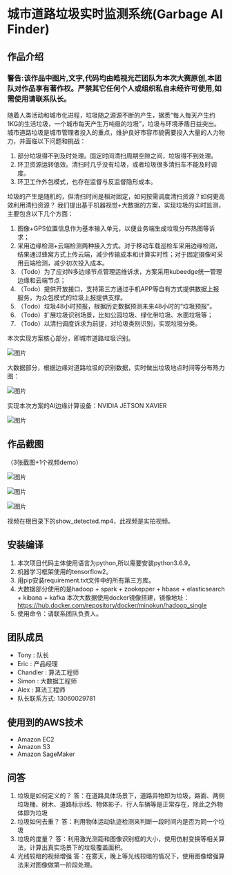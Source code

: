 # 城市道路垃圾实时监测系统(Garbage AI Finder)

## 作品介绍
### 警告:该作品中图片,文字,代码均由皓视光芒团队为本次大赛原创,本团队对作品享有著作权。严禁其它任何个人或组织私自未经许可使用,如需使用请联系队长。
随着人类活动和城市化进程，垃圾随之源源不断的产生，据悉“每人每天产生约1KG的生活垃圾，一个城市每天产生万吨级的垃圾”，垃圾与环境矛盾日益突出。
城市道路垃圾是城市管理者投入的重点，维护良好市容市貌需要投入大量的人力物力，并面临以下问题和挑战：
1. 部分垃圾得不到及时处理。固定时间清扫周期空隙之间，垃圾得不到处理。
2. 环卫资源运转低效。清扫时几乎没有垃圾，或者垃圾很多清扫车不能及时调度。
3. 环卫工作外包模式，也存在监督与反监督隐形成本。

垃圾的产生是随机的，但清扫时间是相对固定，如何按需调度清扫资源？如何更高效利用清扫资源？
我们提出基于机器视觉+大数据的方案，实现垃圾的实时监测，主要包含以下几个方面：
1. 图像+GPS位置信息作为基本输入单元，以便业务端生成垃圾分布热图等诉求；
1. 采用边缘检测+云端检测两种接入方式。对于移动车载巡检车采用边缘检测，结果通过蜂窝方式上传云端，减少传输成本和计算实时性；对于固定摄像可采用云端检测，减少初次投入成本。
1. （Todo）为了应对N多边缘节点管理运维诉求，方案采用kubeedge统一管理边缘和云端节点；
1. （Todo）提供开放接口，支持第三方通过手机APP等自有方式提供数据上报服务，为众包模式的垃圾上报提供支撑。
1. （Todo）垃圾48小时预报，根据历史数据预测未来48小时的“垃圾预报”。
1. （Todo）扩展垃圾识别场景，比如公园垃圾、绿化带垃圾、水面垃圾等；
1. （Todo）以清扫调度诉求为前提，对垃圾类别识别，实现垃圾分类。


本次实现方案核心部分，即城市道路垃圾识别。

![图片](img/d34001a0-f126-11ea-8d9d-87ca568f0129.jpg)

大数据部分，根据边缘对道路垃圾的识别数据，实时做出垃圾地点时间等分布热力图：

![图片](img/BigDataRubbish.jpg)


实现本次方案的AI边缘计算设备：NVIDIA JETSON XAVIER

![图片](img/8350c22362cf034acba1a4920a997fc.jpg)

## 作品截图
（3张截图+1个视频demo）

![图片](img/detected_result1.jpg)

![图片](img/detected_result2.jpg)

![图片](img/detected_result3.jpg)

视频在根目录下的show_detected.mp4，此视频是实拍视频。

## 安装编译
1. 本次项目代码主体使用语言为python,所以需要安装python3.6.9。
1. 机器学习框架使用的tensorflow2。
1. 用pip安装requirement.txt文件中的所有第三方库。
1. 大数据部分使用的是hadoop + spark + zookepper + hbase + elasticsearch + kibana + kafka
本次大数据使用docker镜像搭建，镜像地址：https://hub.docker.com/repository/docker/minokun/hadoop_single
1. 使用命令：请联系团队负责人。


## 团队成员
- Tony : 队长
- Eric : 产品经理
- Chandler : 算法工程师
- Simon : 大数据工程师
- Alex : 算法工程师
- 队长联系方式: 13060029781

## 使用到的AWS技术
- Amazon EC2
- Amazon S3
- Amazon SageMaker

## 问答
1. 垃圾是如何定义的？
答：在道路具体场景下，道路异物即为垃圾，路面、两侧垃圾桶、树木、道路标示线、物体影子、行人车辆等是正常存在，除此之外物体即为垃圾
1. 垃圾如何去重？
答：利用物体运动轨迹检测来判断一段时间内是否为同一个垃圾
2. 垃圾的度量？
答：利用激光测距和图像识别框的大小，使用仿射变换等相关算法，计算出真实场景下的垃圾覆盖面积。
3. 光线较暗的视频增强
答：在雾天，晚上等光线较暗的情况下，使用图像增强算法来对图像做第一阶段处理。
